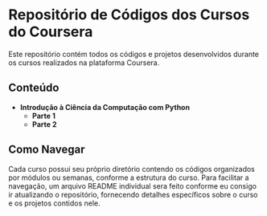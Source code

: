 # Repositório de Códigos dos Cursos do Coursera

Este repositório contém todos os códigos e projetos desenvolvidos durante os cursos realizados na plataforma Coursera.

## Conteúdo
- **Introdução à Ciência da Computação com Python**
  - **Parte 1**
  - **Parte 2**

 ## Como Navegar
Cada curso possui seu próprio diretório contendo os códigos organizados por módulos ou semanas, conforme a estrutura do curso. Para facilitar a navegação, um arquivo 
README individual sera feito conforme eu consigo ir atualizando o repositório, fornecendo detalhes específicos sobre o curso e os projetos contidos nele.

